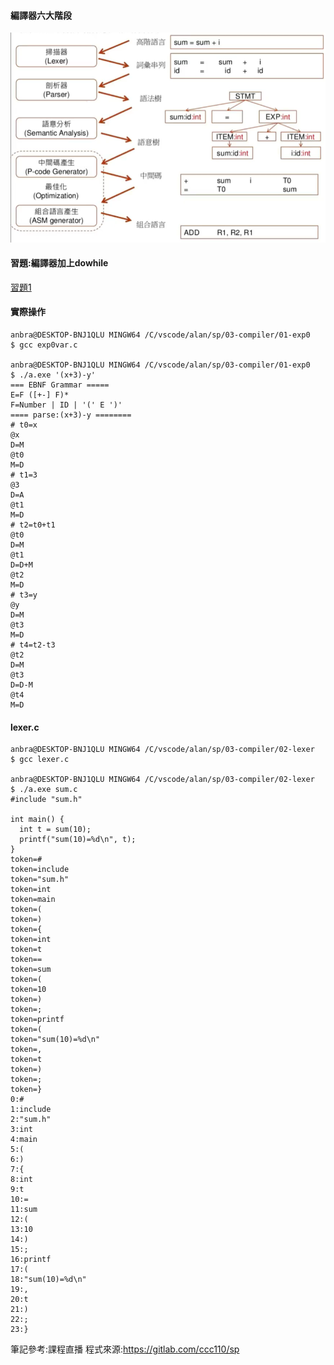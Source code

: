 
#### 編譯器六大階段
![](https://github.com/jifkavnb0205/sp110b/blob/master/note/week4/4-1.png)

#### 習題:編譯器加上dowhile
[習題1]()

#### 實際操作
```
anbra@DESKTOP-BNJ1QLU MINGW64 /C/vscode/alan/sp/03-compiler/01-exp0
$ gcc exp0var.c

anbra@DESKTOP-BNJ1QLU MINGW64 /C/vscode/alan/sp/03-compiler/01-exp0
$ ./a.exe '(x+3)-y'
=== EBNF Grammar =====
E=F ([+-] F)*
F=Number | ID | '(' E ')'
==== parse:(x+3)-y ========
# t0=x
@x
D=M
@t0
M=D
# t1=3
@3
D=A
@t1
M=D
# t2=t0+t1
@t0
D=M
@t1
D=D+M
@t2
M=D
# t3=y
@y
D=M
@t3
M=D
# t4=t2-t3
@t2
D=M
@t3
D=D-M
@t4
M=D
```

#### lexer.c
```
anbra@DESKTOP-BNJ1QLU MINGW64 /C/vscode/alan/sp/03-compiler/02-lexer
$ gcc lexer.c

anbra@DESKTOP-BNJ1QLU MINGW64 /C/vscode/alan/sp/03-compiler/02-lexer
$ ./a.exe sum.c
#include "sum.h"

int main() {
  int t = sum(10);
  printf("sum(10)=%d\n", t);
}
token=#
token=include
token="sum.h"
token=int
token=main
token=(
token=)
token={
token=int
token=t
token==
token=sum
token=(
token=10
token=)
token=;
token=printf
token=(
token="sum(10)=%d\n"
token=,
token=t
token=)
token=;
token=}
0:#
1:include
2:"sum.h"
3:int
4:main
5:(
6:)
7:{
8:int
9:t
10:=
11:sum
12:(
13:10
14:)
15:;
16:printf
17:(
18:"sum(10)=%d\n"
19:,
20:t
21:)
22:;
23:}

```

筆記參考:課程直播
程式來源:https://gitlab.com/ccc110/sp

